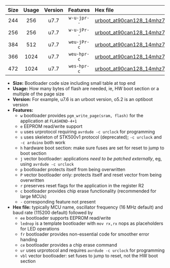 |Size|Usage|Version|Features|Hex file|
|:-:|:-:|:-:|:-:|:--|
|244|256|u7.7|`w-u-jpr--`|[urboot_at90can128_14mhz7456_38400bps_lednop_ur_vbl.hex](https://raw.githubusercontent.com/stefanrueger/urboot.hex/main/mcus/at90can128/fcpu_14mhz7456/38400_bps/urboot_at90can128_14mhz7456_38400bps_lednop_ur_vbl.hex)|
|256|256|u7.7|`w-u-jPr--`|[urboot_at90can128_14mhz7456_38400bps_ur_vbl.hex](https://raw.githubusercontent.com/stefanrueger/urboot.hex/main/mcus/at90can128/fcpu_14mhz7456/38400_bps/urboot_at90can128_14mhz7456_38400bps_ur_vbl.hex)|
|384|512|u7.7|`weu-jPr-c`|[urboot_at90can128_14mhz7456_38400bps_ee_lednop_fr_ce_ur_vbl.hex](https://raw.githubusercontent.com/stefanrueger/urboot.hex/main/mcus/at90can128/fcpu_14mhz7456/38400_bps/urboot_at90can128_14mhz7456_38400bps_ee_lednop_fr_ce_ur_vbl.hex)|
|366|1024|u7.7|`weu-hpr-c`|[urboot_at90can128_14mhz7456_38400bps_ee_lednop_fr_ce_ur.hex](https://raw.githubusercontent.com/stefanrueger/urboot.hex/main/mcus/at90can128/fcpu_14mhz7456/38400_bps/urboot_at90can128_14mhz7456_38400bps_ee_lednop_fr_ce_ur.hex)|
|472|1024|u7.7|`wes-hpr-c`|[urboot_at90can128_14mhz7456_38400bps_ee_lednop_fr_ce.hex](https://raw.githubusercontent.com/stefanrueger/urboot.hex/main/mcus/at90can128/fcpu_14mhz7456/38400_bps/urboot_at90can128_14mhz7456_38400bps_ee_lednop_fr_ce.hex)|

- **Size:** Bootloader code size including small table at top end
- **Usage:** How many bytes of flash are needed, ie, HW boot section or a multiple of the page size
- **Version:** For example, u7.6 is an urboot version, o5.2 is an optiboot version
- **Features:**
  + `w` bootloader provides `pgm_write_page(sram, flash)` for the application at `FLASHEND-4+1`
  + `e` EEPROM read/write support
  + `u` uses urprotocol requiring `avrdude -c urclock` for programming
  + `s` uses skeleton of STK500v1 protocol (deprecated); `-c urclock` and `-c arduino` both work
  + `h` hardware boot section: make sure fuses are set for reset to jump to boot section
  + `j` vector bootloader: applications *need to be patched externally*, eg, using `avrdude -c urclock`
  + `p` bootloader protects itself from being overwritten
  + `P` vector bootloader only: protects itself and reset vector from being overwritten
  + `r` preserves reset flags for the application in the register R2
  + `c` bootloader provides chip erase functionality (recommended for large MCUs)
  + `-` corresponding feature not present
- **Hex file:** typically MCU name, oscillator frequency (16 MHz default) and baud rate (115200 default) followed by
  + `ee` bootloader supports EEPROM read/write
  + `lednop` is a template bootloader with `mov rx,rx` nops as placeholders for LED operations
  + `fr` bootloader provides non-essential code for smoother error handing
  + `ce` bootloader provides a chip erase command
  + `ur` uses urprotocol and requires `avrdude -c urclock` for programming
  + `vbl` vector bootloader: set fuses to jump to reset, not the HW boot section
